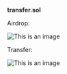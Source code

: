 **transfer.sol**

Airdrop:

![This is an image](https://i.postimg.cc/ZnggyrkS/1-0-SOL-airdrop.png)

Transfer:

![This is an image](https://i.postimg.cc/0jrFQVBn/0-1-SOL-transfer.png)
